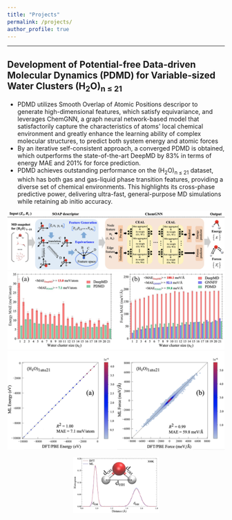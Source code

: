 ```yaml
---
title: "Projects"
permalink: /projects/
author_profile: true
---
```


---
## Development of Potential-free Data-driven Molecular Dynamics (PDMD) for Variable-sized Water Clusters (H<sub>2</sub>O)<sub>n ≤ 21</sub>
- PDMD utilizes Smooth Overlap of Atomic Positions descripor to generate high-dimensional features, which satisfy equivariance, and leverages ChemGNN, a graph neural network-based model that satisfactorily capture the characteristics of atoms' local chemical environment and greatly enhance the learning ability of complex molecular structures, to predict both system energy and atomic forces
- By an iterative self-consistent approach, a converged PDMD is obtained, which outperforms the state-of-the-art DeepMD by 83% in terms of energy MAE and 201% for force prediction.
- PDMD achieves outstanding performance on the (H<sub>2</sub>O)<sub>n ≤ 21</sub> dataset, which has both gas and gas-liquid phase transition features, providing a diverse set of chemical environments. This highlights its cross-phase predictive power, delivering ultra-fast, general-purpose MD simulations while retaining ab initio accuracy.

![image](https://github.com/01Yan/hyyan.github.io/raw/master/images/model_structure.jpg)
![image](https://github.com/01Yan/hyyan.github.io/raw/master/images/Figure_MAE_DEEPMD_GNNFF_PDMD.jpg)
![image](https://github.com/01Yan/hyyan.github.io/raw/master/images/Figure_Eenergy_Force_Scatter_Plot.jpg)
<div style="text-align: center;">
    <img src="https://github.com/01Yan/hyyan.github.io/raw/master/images/Figure_WATER_1_STRUCTURE.png" alt="image" width="200">
</div>
